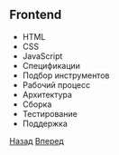 ## Frontend
* HTML 
* CSS
* JavaScript
* Спецификации
* Подбор инструментов
* Рабочий процесс
* Архитектура
* Сборка
* Тестирование
* Поддержка

[Назад](READMI-3.md) [Вперед](READMI-5.md)